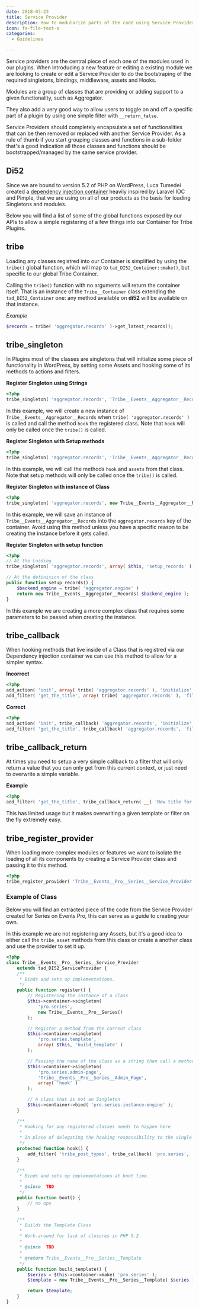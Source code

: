 ```yaml
---
date: 2018-03-23
title: Service Provider
description: How to modularize parts of the code using Service Providers
icon: fa-file-text-o
categories:
  - Guidelines

---
```


Service providers are the central piece of each one of the modules used in our plugins. When introducing a new
feature or editing a existing module we are looking to create or edit a Service Provider to do the bootstraping
of the required singletons, bindings, middleware, assets and Hooks.

Modules are a group of classes that are providing or adding support to a given functionality, such as Aggregator.

They also add a very good way to allow users to toggle on and off a specific part of a plugin by using one simple
filter with `__return_false`.

Service Providers should completely encapsulate a set of functionalities that can be then removed or replaced with
another Service Provider. As a rule of thumb if you start grouping classes and functions in a sub-folder that's a
good indication all those classes and functions should be bootstrapped/managed by the same service provider.

## Di52

Since we are bound to version 5.2 of PHP on WordPress, Luca Tumedei created a [dependency injection container](https://github.com/lucatume/di52) heavily
inspired by Laravel IOC and Pimple, that we are using on all of our products as the basis for loading Singletons and
modules.

Below you will find a list of some of the global functions exposed by our APIs to allow a simple registering of a few
things into our Container for Tribe Plugins.

## tribe

Loading any classes registred into our Container is simplified by using the `tribe()` global function, which will map
to `tad_DI52_Container::make()`, but specific to our global Tribe Container.

Calling the `tribe()` function with no arguments will return the container itself. That is an instance of the `Tribe__Container`
class extending the `tad_DI52_Container` one: any method available on **di52** will be available on that instance.

_Example_
```php
$records = tribe( 'aggregator.records' )->get_latest_records();
```

## tribe_singleton

In Plugins most of the classes are singletons that will initialize some piece of functionality in WordPress, by setting
some Assets and hooking some of its methods to actions and filters.

**Register Singleton using Strings**
```php
<?php
tribe_singleton( 'aggregator.records', 'Tribe__Events__Aggregator__Records', array( 'hook' ) )
```
In this example, we will create a new instance of `Tribe__Events__Aggregator__Records` when `tribe( 'aggregator.records' )`
is called and call the method `hook` the registered class. Note that `hook` will only be called once the `tribe()` is called.

**Register Singleton with Setup methods**
```php
<?php
tribe_singleton( 'aggregator.records', 'Tribe__Events__Aggregator__Records', array( 'hook', 'assets' ) )
```
In this example, we will call the methods `hook` and `assets` from that class. Note that setup methods will only be called
once the `tribe()` is called.

**Register Singleton with instance of Class**
```php
<?php
tribe_singleton( 'aggregator.records', new Tribe__Events__Aggregator__Records )
```
In this example, we will save an instance of `Tribe__Events__Aggregator__Records` into the `aggregator.records` key of the
container. Avoid using this method unless you have a specific reason to be creating the instance before it gets called.

**Register Singleton with setup function**
```php
<?php
// At the Loading
tribe_singleton( 'aggregator.records', array( $this, 'setup_records' ) );

// At the definition of the class
public function setup_records() {
	$backend_engine = tribe( 'aggregator.engine' )
	return new Tribe__Events__Aggregator__Records( $backend_engine );
}
```
In this example we are creating a more complex class that requires some parameters to be passed when creating the instance.

## tribe_callback

When hooking methods that live inside of a Class that is registred via our Dependency injection container we can use this method
to allow for a simpler syntax.

**Incorrect**
```php
<?php
add_action( 'init', array( tribe( 'aggregator.records' ), 'initialize' ), 15 )
add_filter( 'get_the_title', array( tribe( 'aggregator.records' ), 'filter_record_title' ), 10, 3 )
```

**Correct**
```php
<?php
add_action( 'init', tribe_callback( 'aggregator.records', 'initialize' ), 15 )
add_filter( 'get_the_title', tribe_callback( 'aggregator.records', 'filter_record_title' ), 10, 3 )
```

## tribe_callback_return

At times you need to setup a very simple callback to a filter that will only return a value that you can only get from this current
context, or just need to overwrite a simple variable.

**Example**
```php
<?php
add_filter( 'get_the_title', tribe_callback_return( __( 'New title for the Records' ) ) )
```
This has limited usage but it makes overwriting a given template or filter on the fly extremely easy.

## tribe_register_provider

When loading more complex modules or features we want to isolate the loading of all its components by creating a Service Provider
class and passing it to this method.

```php
<?php
tribe_register_provider( 'Tribe__Events__Pro__Series__Service_Provider' );
```

### Example of Class

Below you will find an extracted piece of the code from the Service Provider created for Series on Events Pro,
this can serve as a guide to creating your own.

In this example we are not registering any Assets, but it's a good idea to either call the `tribe_asset` methods
from this class or create a another class and use the provider to set it up.

```php
<?php
class Tribe__Events__Pro__Series__Service_Provider
	extends tad_DI52_ServiceProvider {
	/**
	 * Binds and sets up implementations.
	 */
	public function register() {
		// Registering the instance of a class
		$this->container->singleton(
			'pro.series',
			new Tribe__Events__Pro__Series()
		);

		// Register a method from the current class
		$this->container->singleton(
			'pro.series.template',
			array( $this, 'build_template' )
		);

		// Passing the name of the class as a string then call a method when creating the instance for the first time
		$this->container->singleton(
			'pro.series.admin-page',
			'Tribe__Events__Pro__Series__Admin_Page',
			array( 'hook' )
		);

		// A class that is not an Singleton
		$this->container->bind( 'pro.series.instance-engine' );
	}

	/**
	 * Hooking for any registered classes needs to happen here
	 *
	 * In place of delegating the hooking responsibility to the single classes they are all hooked here.
	 */
	protected function hook() {
		add_filter( 'tribe_post_types', tribe_callback( 'pro.series', 'add_type' ) );
	}

	/**
	 * Binds and sets up implementations at boot time.
	 *
	 * @since  TBD
	 */
	public function boot() {
		// no ops
	}

	/**
	 * Builds the Template Class
	 *
	 * Work-around for lack of closures in PHP 5.2
	 *
	 * @since  TBD
	 *
	 * @return Tribe__Events__Pro__Series__Template
	 */
	public function build_template() {
		$series = $this->container->make( 'pro.series' );
		$template = new Tribe__Events__Pro__Series__Template( $series );

		return $template;
	}
}
```